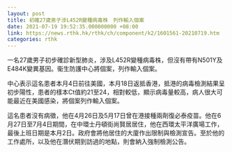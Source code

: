 ```yaml
---
layout: post
title: 初確27歲男子涉L452R變種病毒株　列作輸入個案
date: 2021-07-19 19:52:35.000000000 +08:00
link: https://news.rthk.hk/rthk/ch/component/k2/1601561-20210719.htm
categories: rthk
---
```


一名27歲男子初步確診新型肺炎，涉及L452R變種病毒株，但沒有帶有N501Y及E484K變異基因。衞生防護中心將個案，列作輸入個案。

中心表示這名患者本月4日前往美國，本月18日返抵香港，抵港的病毒檢測結果呈初步陽性，患者的樣本Ct值約21至24，相對較低，顯示病毒量較高，病人很大可能最近在美國感染，將個案列作輸入個案。

這名患者沒有病徵，他在4月26日及5月17日曾在港接種兩劑復必泰疫苗。他在6月27日至7月4日期間，在中環士丹頓街尚賢居居住，他在西環太平洋廣場工作，最後上班日期是本月2日。政府會將他居住的大廈作出限制與檢測宣告。至於他的工作處所，以及他在潛伏期到訪過的地點，則會納入強制檢測公告。
